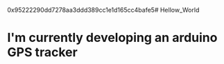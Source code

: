 0x95222290dd7278aa3ddd389cc1e1d165cc4bafe5# Hellow_World
# I'm currently developing an arduino GPS tracker
